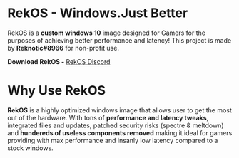 # RekOS - Windows.Just Better
RekOS is a **custom windows 10** image designed for Gamers for the purposes of achieving better performance and latency!
This project is made by **Reknotic#8966** for non-profit use.

**Download RekOS -** [RekOS Discord](https://discord.gg/PMvTHcNHzN)

# Why Use RekOS
**RekOS** is a highly optimized windows image that allows user to get the most out of the hardware. With tons of **performance and latency tweaks**, integrated files and updates, patched security risks (spectre & meltdown) and **hundereds of useless components removed** making it ideal for gamers providing with max performance and insanly low latency compared to a stock windows.

